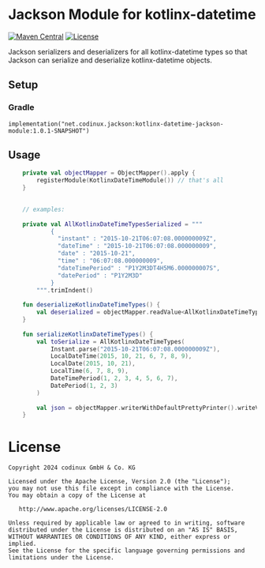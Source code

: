# Jackson Module for kotlinx-datetime
[![Maven Central](https://maven-badges.herokuapp.com/maven-central/net.codinux.jackson/kotlinx-datetime-jackson-module/badge.svg)](https://maven-badges.herokuapp.com/maven-central/net.codinux.jackson/kotlinx-datetime-jackson-module)
[![License](https://img.shields.io/badge/License-Apache_2.0-blue.svg)](https://opensource.org/licenses/Apache-2.0)

Jackson serializers and deserializers for all kotlinx-datetime types so that Jackson can serialize and deserialize kotlinx-datetime objects.

## Setup

### Gradle

```
implementation("net.codinux.jackson:kotlinx-datetime-jackson-module:1.0.1-SNAPSHOT")
```

## Usage

```kotlin
    private val objectMapper = ObjectMapper().apply {
        registerModule(KotlinxDateTimeModule()) // that's all
    }
    

    // examples:
    
    private val AllKotlinxDateTimeTypesSerialized = """
            {
              "instant" : "2015-10-21T06:07:08.000000009Z",
              "dateTime" : "2015-10-21T06:07:08.000000009",
              "date" : "2015-10-21",
              "time" : "06:07:08.000000009",
              "dateTimePeriod" : "P1Y2M3DT4H5M6.000000007S",
              "datePeriod" : "P1Y2M3D"
            }
        """.trimIndent()
    
    fun deserializeKotlinxDateTimeTypes() {
        val deserialized = objectMapper.readValue<AllKotlinxDateTimeTypes>(AllKotlinxDateTimeTypesSerialized)
    }
    
    fun serializeKotlinxDateTimeTypes() {
        val toSerialize = AllKotlinxDateTimeTypes(
            Instant.parse("2015-10-21T06:07:08.000000009Z"),
            LocalDateTime(2015, 10, 21, 6, 7, 8, 9),
            LocalDate(2015, 10, 21),
            LocalTime(6, 7, 8, 9),
            DateTimePeriod(1, 2, 3, 4, 5, 6, 7),
            DatePeriod(1, 2, 3)
        )
    
        val json = objectMapper.writerWithDefaultPrettyPrinter().writeValueAsString(toSerialize)
    }
```


# License

    Copyright 2024 codinux GmbH & Co. KG

    Licensed under the Apache License, Version 2.0 (the "License");
    you may not use this file except in compliance with the License.
    You may obtain a copy of the License at

       http://www.apache.org/licenses/LICENSE-2.0

    Unless required by applicable law or agreed to in writing, software
    distributed under the License is distributed on an "AS IS" BASIS,
    WITHOUT WARRANTIES OR CONDITIONS OF ANY KIND, either express or implied.
    See the License for the specific language governing permissions and
    limitations under the License.
